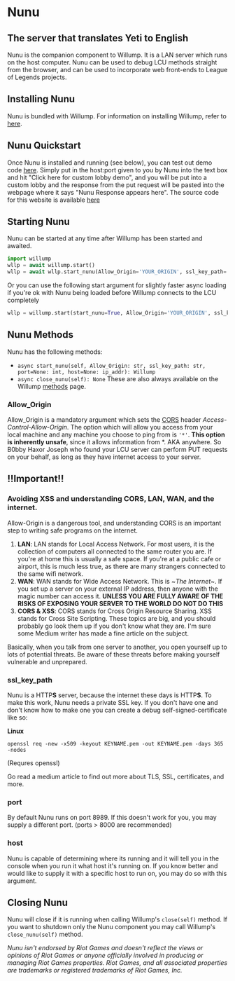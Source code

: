# Nunu
## The server that translates Yeti to English
Nunu is the companion component to Willump. It is a LAN server which runs on the host computer. Nunu can be used to debug LCU methods straight from the browser, and can be used to incorporate web front-ends to League of Legends projects.

## Installing Nunu
Nunu is bundled with Willump. For information on installing Willump, refer to [here](github.com/elliejs/willump).

## Nunu Quickstart
Once Nunu is installed and running (see below), you can test out demo code [here](https://zork.pw). Simply put in the host:port given to you by Nunu into the text box and hit "Click here for custom lobby demo", and you will be put into a custom lobby and the response from the put request will be pasted into the webpage where it says "Nunu Response appears here". The source code for this website is available [here](https://github.com/elliejs/Willump/tree/main/nunu)

## Starting Nunu
Nunu can be started at any time after Willump has been started and awaited.
```py
import willump
wllp = await willump.start()
wllp = await wllp.start_nunu(Allow_Origin='YOUR_ORIGIN', ssl_key_path='YOUR_SERVER_KEY')
```
Or you can use the following start argument for slightly faster async loading if you're ok with Nunu being loaded before Willump connects to the LCU completely
```py
wllp = willump.start(start_nunu=True, Allow_Origin='YOUR_ORIGIN', ssl_key_path='YOUR_SERVER_KEY')
```

## Nunu Methods
Nunu has the following methods:
- `async start_nunu(self, Allow_Origin: str, ssl_key_path: str, port=None: int, host=None: ip_addr): Willump`
- `async close_nunu(self): None`
These are also always available on the Willump [methods](https://github.com/elliejs/Willump/blob/main/tutorial/method_documentation.md) page.

### Allow_Origin
Allow_Origin is a mandatory argument which sets the [CORS](https://developer.mozilla.org/en-US/docs/Web/HTTP/CORS) header *Access-Control-Allow-Origin*. The option which will allow you access from your local machine and any machine you choose to ping from is `'*'`. **This option is inherently unsafe**, since it allows information from *. AKA anywhere. So B0bby Haxor Joseph who found your LCU server can perform PUT requests on your behalf, as long as they have internet access to your server.

## !!Important!!
### Avoiding XSS and understanding CORS, LAN, WAN, and the internet.
Allow-Origin is a dangerous tool, and understanding CORS is an important step to writing safe programs on the internet.
1) **LAN**:
  LAN stands for Local Access Network. For most users, it is the collection of computers all connected to the same router you are. If you're at home this is usually a safe space. If you're at a public cafe or airport, this is much less true, as there are many strangers connected to the same wifi network.
2) **WAN**:
  WAN stands for Wide Access Network. This is ~*The Internet*~. If you set up a server on your external IP address, then anyone with the magic number can access it. **UNLESS YOU ARE FULLY AWARE OF THE RISKS OF EXPOSING YOUR SERVER TO THE WORLD DO NOT DO THIS**
3) **CORS & XSS**:
  CORS stands for Cross Origin Resource Sharing. XSS stands for Cross Site Scripting. These topics are big, and you should probably go look them up if you don't know what they are. I'm sure some Medium writer has made a fine article on the subject.

Basically, when you talk from one server to another, you open yourself up to lots of potential threats. Be aware of these threats before making yourself vulnerable and unprepared.

### ssl_key_path
Nunu is a HTTP**S** server, because the internet these days is HTTP**S**. To make this work, Nunu needs a private SSL key. If you don't have one and don't know how to make one you can create a debug self-signed-certificate like so:

**Linux**
```
openssl req -new -x509 -keyout KEYNAME.pem -out KEYNAME.pem -days 365 -nodes
```
(Requres openssl)

Go read a medium article to find out more about TLS, SSL, certificates, and more.

### port
By default Nunu runs on port 8989. If this doesn't work for you, you may supply a different port. (ports > 8000 are recommended)

### host
Nunu is capable of determining where its running and it will tell you in the console when you run it what host it's running on. If you know better and would like to supply it with a specific host to run on, you may do so with this argument.

## Closing Nunu
Nunu will close if it is running when calling Willump's `close(self)` method. If you want to shutdown only the Nunu component you may call Willump's `close_nunu(self)` method.

*Nunu isn't endorsed by Riot Games and doesn't reflect the views or opinions of Riot Games or anyone officially involved in producing or managing Riot Games properties. Riot Games, and all associated properties are trademarks or registered trademarks of Riot Games, Inc.*
